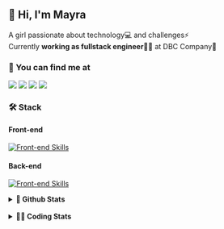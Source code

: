 ## 👋 Hi, I'm Mayra

A girl passionate about technology💻 and challenges⚡  
Currently **working as fullstack engineer**👩‍💻 at DBC Company🚀   

### 💬 You can find me at

<a href="https://mayra.dev" target="_blank" rel="noopener"><img src="https://img.shields.io/badge/-mayra.dev-005FED?style=flat&logo=Google-chrome&logoColor=white"/></a>
<a href="https://linkedin.com/in/mayraamaral" target="_blank" rel="noopener"><img src="https://img.shields.io/badge/-/mayraamaral-0077B5?style=flat&logo=Linkedin&logoColor=white"/></a>
<a href="mailto:mayra@mayra.dev" target="_blank" rel="noopener"><img src="https://img.shields.io/badge/-mayra@mayra.dev-D14836?style=flat&logo=Gmail&logoColor=white"/></a>
<a href="" target="_blank" rel="noopener"><img src="https://img.shields.io/badge/-mayraamaral-7289DA?style=flat&logo=Discord&logoColor=white"/></a>

### 🛠️ Stack
#### Front-end

[![Front-end Skills](https://skillicons.dev/icons?i=react,next,redux,styledcomponents,html,css,sass,js,ts,figma)](https://skillicons.dev)
#### Back-end

[![Front-end Skills](https://skillicons.dev/icons?i=java,spring,hibernate,aws,idea,postgres,mysql,git,linux,bash,nodejs,docker,kubernetes,jenkins)](https://skillicons.dev)


<details>
    <summary><strong>📌 Github Stats</strong></summary>
    <br />
    <div align="center">
        <table>
      <td><img height="160em" src="https://github-readme-stats.vercel.app/api?username=mayraamaral&show_icons=true&theme=algolia&hide_border=true&hide=stars&count_private=true" alt="Readme stats"></td>
      <td><img height="160em" src="https://github-readme-stats.vercel.app/api/top-langs/?username=mayraamaral&&layout=compact&&theme=algolia&hide_border=true&langs_count=6" alt="Language stats"></td>
       </table>
  </div> 
    

  <p align="center">
    <img src="https://github-readme-streak-stats.herokuapp.com?user=mayraamaral&theme=dark&hide_border=true&date_format=j%20M%5B%20Y%5D&locale=pt-br&background=050F2C&ring=0195DD&fire=23AA7D&currStreakLabel=23AA7D" alt="Streak stats">
  </p> 
</details>

<br />

<details>
  <summary><strong>👩‍💻 Coding Stats</strong></summary>
  <br />
  
  <!--START_SECTION:waka-->
![Code Time](http://img.shields.io/badge/Code%20Time-299%20hrs%2032%20mins-blue)

**🐱 My GitHub Data** 

> 📦 579.6 kB Used in GitHub's Storage 
 > 
> 🏆 264 Contributions in the Year 2024
 > 
> 🚫 Not Opted to Hire
 > 
> 📜 51 Public Repositories 
 > 
> 🔑 31 Private Repositories 
 > 
**I'm an Early 🐤** 

```text
🌞 Morning                404 commits         ███░░░░░░░░░░░░░░░░░░░░░░   10.49 % 
🌆 Daytime                2062 commits        █████████████░░░░░░░░░░░░   53.54 % 
🌃 Evening                1232 commits        ████████░░░░░░░░░░░░░░░░░   31.99 % 
🌙 Night                  153 commits         █░░░░░░░░░░░░░░░░░░░░░░░░   03.97 % 
```
📅 **I'm Most Productive on Thursday** 

```text
Monday                   679 commits         ████░░░░░░░░░░░░░░░░░░░░░   17.63 % 
Tuesday                  667 commits         ████░░░░░░░░░░░░░░░░░░░░░   17.32 % 
Wednesday                641 commits         ████░░░░░░░░░░░░░░░░░░░░░   16.65 % 
Thursday                 714 commits         █████░░░░░░░░░░░░░░░░░░░░   18.54 % 
Friday                   569 commits         ████░░░░░░░░░░░░░░░░░░░░░   14.78 % 
Saturday                 234 commits         ██░░░░░░░░░░░░░░░░░░░░░░░   06.08 % 
Sunday                   347 commits         ██░░░░░░░░░░░░░░░░░░░░░░░   09.01 % 
```


📊 **This Week I Spent My Time On** 

```text
🕑︎ Time Zone: America/Sao_Paulo

💬 Programming Languages: 
Java                     14 hrs 41 mins      ███████████████░░░░░░░░░░   60.70 % 
HTML                     4 hrs 40 mins       █████░░░░░░░░░░░░░░░░░░░░   19.32 % 
Markdown                 1 hr 39 mins        ██░░░░░░░░░░░░░░░░░░░░░░░   06.84 % 
SQL                      35 mins             █░░░░░░░░░░░░░░░░░░░░░░░░   02.42 % 
Text                     29 mins             █░░░░░░░░░░░░░░░░░░░░░░░░   02.06 % 

🔥 Editors: 
Intellijidea             14 hrs 12 mins      ███████████████░░░░░░░░░░   58.69 % 
VS Code                  10 hrs              ██████████░░░░░░░░░░░░░░░   41.31 % 

💻 Operating System: 
Linux                    24 hrs 12 mins      █████████████████████████   100.00 % 
```

**I Mostly Code in Java** 

```text
Java                     121 repos           ███████░░░░░░░░░░░░░░░░░░   26.36 % 
HTML                     117 repos           ██████░░░░░░░░░░░░░░░░░░░   25.49 % 
JavaScript               101 repos           ██████░░░░░░░░░░░░░░░░░░░   22.00 % 
TypeScript               96 repos            █████░░░░░░░░░░░░░░░░░░░░   20.92 % 
PLSQL                    1 repo              ░░░░░░░░░░░░░░░░░░░░░░░░░   00.22 % 
```




 Last Updated on 22/03/2024 18:57:53 UTC
<!--END_SECTION:waka-->

</details>
